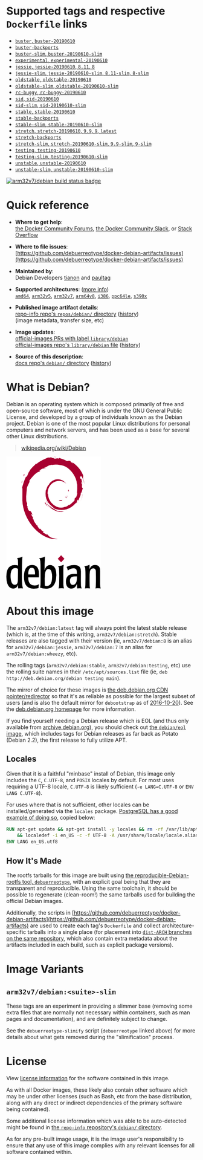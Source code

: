 <!--

********************************************************************************

WARNING:

    DO NOT EDIT "debian/README.md"

    IT IS AUTO-GENERATED

    (from the other files in "debian/" combined with a set of templates)

********************************************************************************

-->

# Supported tags and respective `Dockerfile` links

-	[`buster`, `buster-20190610`](https://github.com/debuerreotype/docker-debian-artifacts/blob/26622d4f4ef14bd6263a086fb104985de7826eab/buster/Dockerfile)
-	[`buster-backports`](https://github.com/debuerreotype/docker-debian-artifacts/blob/26622d4f4ef14bd6263a086fb104985de7826eab/buster/backports/Dockerfile)
-	[`buster-slim`, `buster-20190610-slim`](https://github.com/debuerreotype/docker-debian-artifacts/blob/26622d4f4ef14bd6263a086fb104985de7826eab/buster/slim/Dockerfile)
-	[`experimental`, `experimental-20190610`](https://github.com/debuerreotype/docker-debian-artifacts/blob/26622d4f4ef14bd6263a086fb104985de7826eab/experimental/Dockerfile)
-	[`jessie`, `jessie-20190610`, `8.11`, `8`](https://github.com/debuerreotype/docker-debian-artifacts/blob/26622d4f4ef14bd6263a086fb104985de7826eab/jessie/Dockerfile)
-	[`jessie-slim`, `jessie-20190610-slim`, `8.11-slim`, `8-slim`](https://github.com/debuerreotype/docker-debian-artifacts/blob/26622d4f4ef14bd6263a086fb104985de7826eab/jessie/slim/Dockerfile)
-	[`oldstable`, `oldstable-20190610`](https://github.com/debuerreotype/docker-debian-artifacts/blob/26622d4f4ef14bd6263a086fb104985de7826eab/oldstable/Dockerfile)
-	[`oldstable-slim`, `oldstable-20190610-slim`](https://github.com/debuerreotype/docker-debian-artifacts/blob/26622d4f4ef14bd6263a086fb104985de7826eab/oldstable/slim/Dockerfile)
-	[`rc-buggy`, `rc-buggy-20190610`](https://github.com/debuerreotype/docker-debian-artifacts/blob/26622d4f4ef14bd6263a086fb104985de7826eab/rc-buggy/Dockerfile)
-	[`sid`, `sid-20190610`](https://github.com/debuerreotype/docker-debian-artifacts/blob/26622d4f4ef14bd6263a086fb104985de7826eab/sid/Dockerfile)
-	[`sid-slim`, `sid-20190610-slim`](https://github.com/debuerreotype/docker-debian-artifacts/blob/26622d4f4ef14bd6263a086fb104985de7826eab/sid/slim/Dockerfile)
-	[`stable`, `stable-20190610`](https://github.com/debuerreotype/docker-debian-artifacts/blob/26622d4f4ef14bd6263a086fb104985de7826eab/stable/Dockerfile)
-	[`stable-backports`](https://github.com/debuerreotype/docker-debian-artifacts/blob/26622d4f4ef14bd6263a086fb104985de7826eab/stable/backports/Dockerfile)
-	[`stable-slim`, `stable-20190610-slim`](https://github.com/debuerreotype/docker-debian-artifacts/blob/26622d4f4ef14bd6263a086fb104985de7826eab/stable/slim/Dockerfile)
-	[`stretch`, `stretch-20190610`, `9.9`, `9`, `latest`](https://github.com/debuerreotype/docker-debian-artifacts/blob/26622d4f4ef14bd6263a086fb104985de7826eab/stretch/Dockerfile)
-	[`stretch-backports`](https://github.com/debuerreotype/docker-debian-artifacts/blob/26622d4f4ef14bd6263a086fb104985de7826eab/stretch/backports/Dockerfile)
-	[`stretch-slim`, `stretch-20190610-slim`, `9.9-slim`, `9-slim`](https://github.com/debuerreotype/docker-debian-artifacts/blob/26622d4f4ef14bd6263a086fb104985de7826eab/stretch/slim/Dockerfile)
-	[`testing`, `testing-20190610`](https://github.com/debuerreotype/docker-debian-artifacts/blob/26622d4f4ef14bd6263a086fb104985de7826eab/testing/Dockerfile)
-	[`testing-slim`, `testing-20190610-slim`](https://github.com/debuerreotype/docker-debian-artifacts/blob/26622d4f4ef14bd6263a086fb104985de7826eab/testing/slim/Dockerfile)
-	[`unstable`, `unstable-20190610`](https://github.com/debuerreotype/docker-debian-artifacts/blob/26622d4f4ef14bd6263a086fb104985de7826eab/unstable/Dockerfile)
-	[`unstable-slim`, `unstable-20190610-slim`](https://github.com/debuerreotype/docker-debian-artifacts/blob/26622d4f4ef14bd6263a086fb104985de7826eab/unstable/slim/Dockerfile)

[![arm32v7/debian build status badge](https://img.shields.io/jenkins/s/https/doi-janky.infosiftr.net/job/multiarch/job/arm32v7/job/debian.svg?label=arm32v7/debian%20%20build%20job)](https://doi-janky.infosiftr.net/job/multiarch/job/arm32v7/job/debian/)

# Quick reference

-	**Where to get help**:  
	[the Docker Community Forums](https://forums.docker.com/), [the Docker Community Slack](https://blog.docker.com/2016/11/introducing-docker-community-directory-docker-community-slack/), or [Stack Overflow](https://stackoverflow.com/search?tab=newest&q=docker)

-	**Where to file issues**:  
	[https://github.com/debuerreotype/docker-debian-artifacts/issues](https://github.com/debuerreotype/docker-debian-artifacts/issues)

-	**Maintained by**:  
	Debian Developers [tianon](https://qa.debian.org/developer.php?login=tianon) and [paultag](https://qa.debian.org/developer.php?login=paultag)

-	**Supported architectures**: ([more info](https://github.com/docker-library/official-images#architectures-other-than-amd64))  
	[`amd64`](https://hub.docker.com/r/amd64/debian/), [`arm32v5`](https://hub.docker.com/r/arm32v5/debian/), [`arm32v7`](https://hub.docker.com/r/arm32v7/debian/), [`arm64v8`](https://hub.docker.com/r/arm64v8/debian/), [`i386`](https://hub.docker.com/r/i386/debian/), [`ppc64le`](https://hub.docker.com/r/ppc64le/debian/), [`s390x`](https://hub.docker.com/r/s390x/debian/)

-	**Published image artifact details**:  
	[repo-info repo's `repos/debian/` directory](https://github.com/docker-library/repo-info/blob/master/repos/debian) ([history](https://github.com/docker-library/repo-info/commits/master/repos/debian))  
	(image metadata, transfer size, etc)

-	**Image updates**:  
	[official-images PRs with label `library/debian`](https://github.com/docker-library/official-images/pulls?q=label%3Alibrary%2Fdebian)  
	[official-images repo's `library/debian` file](https://github.com/docker-library/official-images/blob/master/library/debian) ([history](https://github.com/docker-library/official-images/commits/master/library/debian))

-	**Source of this description**:  
	[docs repo's `debian/` directory](https://github.com/docker-library/docs/tree/master/debian) ([history](https://github.com/docker-library/docs/commits/master/debian))

# What is Debian?

Debian is an operating system which is composed primarily of free and open-source software, most of which is under the GNU General Public License, and developed by a group of individuals known as the Debian project. Debian is one of the most popular Linux distributions for personal computers and network servers, and has been used as a base for several other Linux distributions.

> [wikipedia.org/wiki/Debian](https://en.wikipedia.org/wiki/Debian)

![logo](https://raw.githubusercontent.com/docker-library/docs/b449be7df57e9ed9086bb5821bfb5d6cdc5d67a4/debian/logo.png)

# About this image

The `arm32v7/debian:latest` tag will always point the latest stable release (which is, at the time of this writing, `arm32v7/debian:stretch`). Stable releases are also tagged with their version (ie, `arm32v7/debian:8` is an alias for `arm32v7/debian:jessie`, `arm32v7/debian:7` is an alias for `arm32v7/debian:wheezy`, etc).

The rolling tags (`arm32v7/debian:stable`, `arm32v7/debian:testing`, etc) use the rolling suite names in their `/etc/apt/sources.list` file (ie, `deb http://deb.debian.org/debian testing main`).

The mirror of choice for these images is [the deb.debian.org CDN pointer/redirector](https://deb.debian.org) so that it's as reliable as possible for the largest subset of users (and is also the default mirror for `debootstrap` as of [2016-10-20](https://anonscm.debian.org/cgit/d-i/debootstrap.git/commit/?id=9e8bc60ad1ccf3a25ce7890526b70059f3e770de)). See the [deb.debian.org homepage](https://deb.debian.org) for more information.

If you find yourself needing a Debian release which is EOL (and thus only available from [archive.debian.org](http://archive.debian.org)), you should check out [the `debian/eol` image](https://hub.docker.com/r/debian/eol/), which includes tags for Debian releases as far back as Potato (Debian 2.2), the first release to fully utilize APT.

## Locales

Given that it is a faithful "minbase" install of Debian, this image only includes the `C`, `C.UTF-8`, and `POSIX` locales by default. For most uses requiring a UTF-8 locale, `C.UTF-8` is likely sufficient (`-e LANG=C.UTF-8` or `ENV LANG C.UTF-8`).

For uses where that is not sufficient, other locales can be installed/generated via the `locales` package. [PostgreSQL has a good example of doing so](https://github.com/docker-library/postgres/blob/69bc540ecfffecce72d49fa7e4a46680350037f9/9.6/Dockerfile#L21-L24), copied below:

```dockerfile
RUN apt-get update && apt-get install -y locales && rm -rf /var/lib/apt/lists/* \
	&& localedef -i en_US -c -f UTF-8 -A /usr/share/locale/locale.alias en_US.UTF-8
ENV LANG en_US.utf8
```

## How It's Made

The rootfs tarballs for this image are built using [the reproducible-Debian-rootfs tool, `debuerreotype`](https://github.com/debuerreotype/debuerreotype), with an explicit goal being that they are transparent and reproducible. Using the same toolchain, it should be possible to regenerate (clean-room!) the same tarballs used for building the official Debian images.

Additionally, the scripts in [https://github.com/debuerreotype/docker-debian-artifacts](https://github.com/debuerreotype/docker-debian-artifacts) are used to create each tag's `Dockerfile` and collect architecture-specific tarballs into a single place (for placement into [`dist-ARCH` branches on the same repository](https://github.com/debuerreotype/docker-debian-artifacts/branches), which also contain extra metadata about the artifacts included in each build, such as explicit package versions).

# Image Variants

## `arm32v7/debian:<suite>-slim`

These tags are an experiment in providing a slimmer base (removing some extra files that are normally not necessary within containers, such as man pages and documentation), and are definitely subject to change.

See the `debuerreotype-slimify` script (`debuerreotype` linked above) for more details about what gets removed during the "slimification" process.

# License

View [license information](https://www.debian.org/social_contract#guidelines) for the software contained in this image.

As with all Docker images, these likely also contain other software which may be under other licenses (such as Bash, etc from the base distribution, along with any direct or indirect dependencies of the primary software being contained).

Some additional license information which was able to be auto-detected might be found in [the `repo-info` repository's `debian/` directory](https://github.com/docker-library/repo-info/tree/master/repos/debian).

As for any pre-built image usage, it is the image user's responsibility to ensure that any use of this image complies with any relevant licenses for all software contained within.
